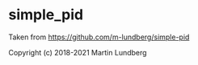 # simple_pid

Taken from https://github.com/m-lundberg/simple-pid

Copyright (c) 2018-2021 Martin Lundberg

